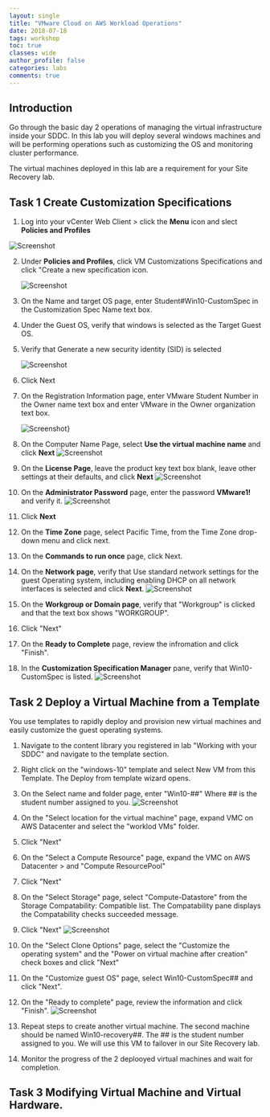 ```yaml
---
layout: single
title: "VMware Cloud on AWS Workload Operations"
date: 2018-07-18
tags: workshop
toc: true
classes: wide
author_profile: false
categories: labs
comments: true
---
```

## Introduction
Go through the basic day 2 operations of managing the virtual infrastructure inside your SDDC. In this lab you will deploy several windows machines and will be performing operations such as customizing the OS and monitoring cluster performance. 

The virtual machines deployed in this lab are a requirement for your Site Recovery lab. 

## Task 1 Create Customization Specifications

1.  Log into your vCenter Web Client > click the **Menu** icon and slect **Policies and Profiles**
    
   ![Screenshot](https://github-partner-lab-screenshots.s3-us-west-2.amazonaws.com/operations+screenshots/1.jpg)

2.  Under **Policies and Profiles**, click VM Customizations Specifications and click "Create a new specification icon. 

    ![Screenshot](https://github-partner-lab-screenshots.s3-us-west-2.amazonaws.com/operations+screenshots/2.jpg)

3. On the Name and target OS page, enter Student#Win10-CustomSpec in the Customization Spec Name text box. 
4. Under the Guest OS, verify that windows is selected as the Target Guest OS. 
5. Verify that Generate a new security identity (SID) is selected

    ![Screenshot](https://github-partner-lab-screenshots.s3-us-west-2.amazonaws.com/operations+screenshots/3.jpg)

6. Click Next

7. On the Registration Information page, enter VMware Student Number in the Owner name text box and enter VMware in the Owner organization text box. 

    ![Screenshot}](https://github-partner-lab-screenshots.s3-us-west-2.amazonaws.com/operations+screenshots/4.jpg)

8. On the Computer Name Page, select **Use the virtual machine name** and click **Next**
    ![Screenshot](https://github-partner-lab-screenshots.s3-us-west-2.amazonaws.com/operations+screenshots/5.jpg)

9. On the **License Page**, leave the product key text box blank, leave other settings at their defaults, and click **Next**
    ![Screenshot](https://github-partner-lab-screenshots.s3-us-west-2.amazonaws.com/operations+screenshots/6.jpg)

10. On the **Administrator Password** page, enter the password **VMware1!** and verify it. 
    ![Screenshot](https://github-partner-lab-screenshots.s3-us-west-2.amazonaws.com/operations+screenshots/7.jpg)

11. Click **Next**

12. On the **Time Zone** page, select Pacific Time, from the Time Zone drop-down menu and click next. 

13. On the **Commands to run once** page, click Next. 

14. On the **Network page**, verify that Use standard network settings for the guest Operating system, including enabling DHCP on all network interfaces is selected and click **Next**. 
    ![Screenshot](https://github-partner-lab-screenshots.s3-us-west-2.amazonaws.com/operations+screenshots/8.jpg)

15. On the **Workgroup or Domain page**, verify that "Workgroup" is clicked and that the text box shows "WORKGROUP". 

16. Click "Next"

17. On the **Ready to Complete** page, review the infromation and click "Finish". 

18. In the **Customization Specification Manager** pane, verify that Win10-CustomSpec is listed. 
    ![Screenshot](https://github-partner-lab-screenshots.s3-us-west-2.amazonaws.com/operations+screenshots/9.jpg)

## Task 2 Deploy a Virtual Machine from a Template

You use templates to rapidly deploy and provision new virtual machines and easily customize the guest operating systems. 

1. Navigate to the content library you registered in lab "Working with your SDDC" and navigate to the template section. 

2. Right click on the "windows-10" template and select New VM from this Template. The Deploy from template wizard opens. 

3. On the Select name and folder page, enter "Win10-##" Where ## is the student number assigned to you. 
    ![Screenshot](https://github-partner-lab-screenshots.s3-us-west-2.amazonaws.com/operations+screenshots/11.jpg)

4. On the "Select location for the virtual machine" page, expand VMC on AWS Datacenter and select the "worklod VMs" folder. 

5. Click "Next"

6. On the "Select a Compute Resource" page, expand the VMC on AWS Datacenter > and "Compute ResourcePool"

7. Click "Next"  

8. On the "Select Storage" page, select "Compute-Datastore" from the Storage Compatability: Compatible list. The Compatability pane displays the Compatability checks succeeded message. 

9. Click "Next" 
    ![Screenshot](https://github-partner-lab-screenshots.s3-us-west-2.amazonaws.com/operations+screenshots/12.jpg)

10. On the "Select Clone Options" page, select the "Customize the operating system" and the "Power on virtual machine after creation" check boxes and click "Next" 

11. On the "Customize guest OS" page, select Win10-CustomSpec## and click "Next". 

12. On the "Ready to complete" page, review the information and click "Finish". 
    ![Screenshot](https://github-partner-lab-screenshots.s3-us-west-2.amazonaws.com/operations+screenshots/13.jpg)

13. Repeat steps to create another virtual machine. The second machine should be named Win10-recovery##. The ## is the student number assigned to you. We will use this VM to failover in our Site Recovery lab. 

14. Monitor the progress of the 2 deplooyed virtual machines  and wait for completion. 

## Task 3 Modifying Virtual Machine and Virtual Hardware. 